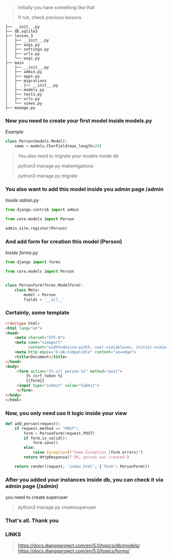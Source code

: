 > Initially you have something like that 
>
> If not, check previous lessons


```
├── __init__.py
├── db.sqlite3
├── lesson_3
│   ├── __init__.py
│   ├── asgi.py
│   ├── settings.py
│   ├── urls.py
│   └── wsgi.py
├── main
│   ├── __init__.py
│   ├── admin.py
│   ├── apps.py
│   ├── migrations
│   │   ├── __init__.py
│   ├── models.py
│   ├── tests.py
│   ├── urls.py
│   └── views.py
├── manage.py

```


### Now you need to create your first model inside models.py
*Example*

```python
class Person(models.Model):
    name = models.CharField(max_length=20)
```

> You also need to migrate your models inside db
> 
> python3 manage.py makemigations
> 
> python3 manage.py migrate


### You also want to add this model inside you admin page /admin

*Inside admin.py*

```python
from django.contrib import admin

from core.models import Person

admin.site.register(Person)
```

### And add form for creation this model (Person)

*Inside forms.py*

```python
from django import forms

from core.models import Person


class PersonForm(forms.ModelForm):
    class Meta:
        model = Person
        fields = '__all__'
```

### Certainly, some template

```html
<!doctype html>
<html lang="en">
<head>
    <meta charset="UTF-8">
    <meta name="viewport"
          content="width=device-width, user-scalable=no, initial-scale=1.0, maximum-scale=1.0, minimum-scale=1.0">
    <meta http-equiv="X-UA-Compatible" content="ie=edge">
    <title>Document</title>
</head>
<body>
     <form action="{% url person %}" method="post">
         {% csrf_token %}
         {{form}}
     <input type="submit" value="Submit">
     </form>
</body>
</html>
```


### Now, you only need use it logic inside your view

```python
def add_person(request):
    if request.method == "POST":
        form = PersonForm(request.POST)
        if form.is_valid():
            form.save()
        else:
            raise Exception(f"Some Exception {form.errors}")
        return HttpResponse(f'OK, person was created')

    return render(request, 'index.html', {'form': PersonForm())
```

### After you added your instances inside db, you can check it via admin page (/admin)
you need to create superuser
> python3 manage.py createsuperuser


### That's all. Thank you

### LINKS

> https://docs.djangoproject.com/en/5.0/topics/db/models/
> https://docs.djangoproject.com/en/5.0/topics/forms/